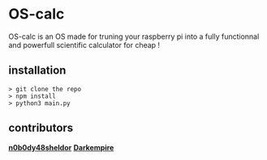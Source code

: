 # OS-calc

OS-calc is an OS made for truning your raspberry pi into a fully functionnal and powerfull scientific calculator for cheap !

## installation

```
> git clone the repo
> npm install
> python3 main.py
```

## contributors

[**n0b0dy48sheldor**](https://github.com/nobody48sheldor)
[**Darkempire**](https://github.com/Darkempire78)